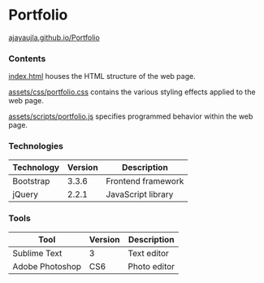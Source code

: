 # Portfolio

[ajayaujla.github.io/Portfolio](http://ajayaujla.github.io/Portfolio)

### Contents

[index.html](index.html) houses the HTML structure of the web page.

[assets/css/portfolio.css](assets/css/portfolio.css) contains the various styling effects applied to the web page.

[assets/scripts/portfolio.js](assets/scripts/portfolio.js) specifies programmed behavior within the web page.

### Technologies

| Technology | Version | Description |
| ---------- | ------- | --- |
| Bootstrap | 3.3.6 | Frontend framework |
| jQuery | 2.2.1 | JavaScript library |

### Tools

| Tool | Version | Description |
| ---- | ------- | --- |
| Sublime Text | 3 | Text editor |
| Adobe Photoshop | CS6 | Photo editor |